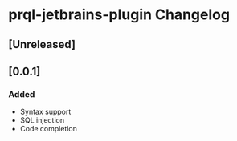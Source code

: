 <!-- Keep a Changelog guide -> https://keepachangelog.com -->

# prql-jetbrains-plugin Changelog

## [Unreleased]

## [0.0.1]

### Added

- Syntax support
- SQL injection
- Code completion

